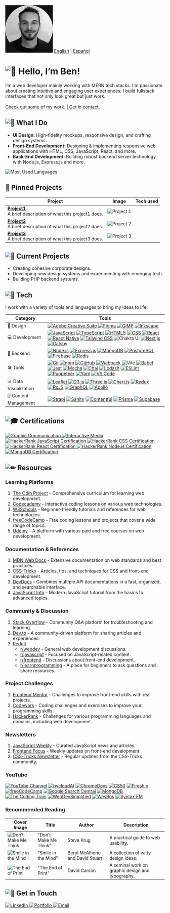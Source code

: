 <img src="https://raw.githubusercontent.com/noodlebenji2960/noodlebenji2960/refs/heads/main/1.jpg" width="150" height="150" >
<a href="https://github.com/noodlebenji2960">English</a> | <a href="https://github.com/noodlebenji2960/noodlebenji2960/blob/main/README-es.md">Espańol</a>

# <img src="https://fonts.gstatic.com/s/e/notoemoji/latest/1f44b/512.gif" alt="👋" width="62" height="62"> Hello, I’m Ben!

I’m a web developer mainly working with MERN tech stacks. I'm passionate about creating intuitive and engaging user experiences. I build fullstack interfaces that not only look great but just work. </br></br><a href="https://www.benjaminchick.com/#/projects?lng=en">Check out some of my work.</a> | <a href="#-get-in-touch">Get in contact.</a></br>
## <img src="https://fonts.gstatic.com/s/e/notoemoji/latest/1f31f/512.gif" alt="🌟" width="32" height="32"> What I Do
- **UI Design:** High-fidelity mockups, responsive design, and crafting design systems.
- **Front-End Development:** Designing & implementing responsive web applications with HTML, CSS, JavaScript, React, and more.
- **Back-End Development:** Building robust backend server technology with Node.js, Express.js and more.

![Most Used Languages](https://github-readme-stats.vercel.app/api/top-langs/?username=noodlebenji2960)

## 📌 Pinned Projects

| Project | Image | Tech used |
|---------|-------|-----------|
| <a href="https://github.com/username/project1"><b>Project1</b><a/></br>A brief description of what this project1 does. | ![Project 1](https://via.placeholder.com/100) | | 
| <a href="https://github.com/username/project2"><b>Project2</b><a/></br>A brief description of what this project2 does. | ![Project 2](https://via.placeholder.com/100) | | 
| <a href="https://github.com/username/project3"><b>Project3</b><a/></br>A brief description of what this project3 does. | ![Project 3](https://via.placeholder.com/100) | | 

## <img src="https://fonts.gstatic.com/s/e/notoemoji/latest/1f680/512.gif" alt="🚀" width="32" height="32"> Current Projects
- Creating cohesive corporate designs.
- Developing new design systems and experimenting with emerging tech.
- Building PHP backend systems.


## <img src="https://fonts.gstatic.com/s/e/notoemoji/latest/1f916/512.gif" alt="🤖" width="32" height="32"> Tech
I work with a variety of tools and languages to bring my ideas to life:

| **Category** | **Tools** |
|--------------|-----------|
| 🎨 Design    | [![Adobe Creative Suite](https://img.shields.io/badge/-Adobe_Creative_Suite-FF0000?logo=adobe&logoColor=white)](https://www.adobe.com/creative.html) [![Figma](https://img.shields.io/badge/-Figma-0ACF83?logo=figma&logoColor=white)](https://www.figma.com/) [![GIMP](https://img.shields.io/badge/-GIMP-D43F2F?logo=gimp&logoColor=white)](https://www.gimp.org/) [![Inkscape](https://img.shields.io/badge/-Inkscape-000000?logo=inkscape&logoColor=white)](https://inkscape.org/) |
| 💻 Development| [![JavaScript](https://img.shields.io/badge/-JavaScript-F7DF1E?logo=javascript&logoColor=white)](https://developer.mozilla.org/en-US/docs/Web/JavaScript) [![TypeScript](https://img.shields.io/badge/-TypeScript-007ACC?logo=typescript&logoColor=white)](https://www.typescriptlang.org/) [![HTML5](https://img.shields.io/badge/-HTML5-E34F26?logo=html5&logoColor=white)](https://developer.mozilla.org/en-US/docs/Web/HTML) [![CSS](https://img.shields.io/badge/-CSS-1572B6?logo=css3&logoColor=white)](https://developer.mozilla.org/en-US/docs/Web/CSS) [![React](https://img.shields.io/badge/-React-61DAFB?logo=react&logoColor=white)](https://reactjs.org/) [![React Native](https://img.shields.io/badge/-React_Native-61DAFB?logo=react&logoColor=white)](https://reactnative.dev/) [![Tailwind CSS](https://img.shields.io/badge/-Tailwind_CSS-06B6D4?logo=tailwindcss&logoColor=white)](https://tailwindcss.com/) ![Chakra UI](https://img.shields.io/badge/Chakra%20UI-teal?style=flat&logo=chakraui) [![Next.js](https://img.shields.io/badge/-Next.js-000000?logo=next.js&logoColor=white)](https://nextjs.org/) [![Gatsby](https://img.shields.io/badge/-Gatsby-663399?logo=gatsby&logoColor=white)](https://www.gatsbyjs.com/) |
| 🔧 Backend    | [![Node.js](https://img.shields.io/badge/-Node.js-339933?logo=node.js&logoColor=white)](https://nodejs.org/) [![Express.js](https://img.shields.io/badge/-Express.js-000000?logo=express&logoColor=white)](https://expressjs.com/) [![MongoDB](https://img.shields.io/badge/-MongoDB-47A248?logo=mongodb&logoColor=white)](https://www.mongodb.com/) [![PostgreSQL](https://img.shields.io/badge/-PostgreSQL-4169E1?logo=postgresql&logoColor=white)](https://www.postgresql.org/) [![Firebase](https://img.shields.io/badge/-Firebase-FFCA28?logo=firebase&logoColor=white)](https://firebase.google.com/) [![Redis](https://img.shields.io/badge/-Redis-D82C20?logo=redis&logoColor=white)](https://redis.io/) |
| 🛠 Tools     | [![Git](https://img.shields.io/badge/-Git-F05032?logo=git&logoColor=white)](https://git-scm.com/) [![npm](https://img.shields.io/badge/npm-CB3837?logo=npm&logoColor=white)](https://www.npmjs.com/) [![GitHub](https://img.shields.io/badge/-GitHub-181717?logo=github&logoColor=white)](https://github.com/) [![Webpack](https://img.shields.io/badge/-Webpack-8DD6F9?logo=webpack&logoColor=white)](https://webpack.js.org/) ![Vite](https://img.shields.io/badge/Vite-v4.0.0-f05a28?style=flat&logo=vite) [![Babel](https://img.shields.io/badge/-Babel-F9DC3E?logo=babel&logoColor=white)](https://babeljs.io/) [![Jest](https://img.shields.io/badge/-Jest-C21325?logo=jest&logoColor=white)](https://jestjs.io/) [![Mocha](https://img.shields.io/badge/-Mocha-8D6748?logo=mocha&logoColor=white)](https://mochajs.org/) [![Chai](https://img.shields.io/badge/-Chai-A30701?logo=chai&logoColor=white)](https://www.chaijs.com/) [![Lodash](https://img.shields.io/badge/-Lodash-3492FF?logo=lodash&logoColor=white)](https://lodash.com/) [![ESLint](https://img.shields.io/badge/-ESLint-4B32C3?logo=eslint&logoColor=white)](https://eslint.org/) [![Puppeteer](https://img.shields.io/badge/-Puppeteer-00BFFF?logo=puppeteer&logoColor=white)](https://pptr.dev/) [![Yarn](https://img.shields.io/badge/Yarn-2C8EBB?logo=yarn&logoColor=white)](https://yarnpkg.com/) [![VS Code](https://img.shields.io/badge/Visual%20Studio%20Code-007ACC?logo=visual-studio-code&logoColor=white)](https://code.visualstudio.com/) |
| 📊 Data Visualization | [![Leaflet](https://img.shields.io/badge/-Leaflet-28A745?logo=leaflet&logoColor=white)](https://leafletjs.com/) [![D3.js](https://img.shields.io/badge/-D3.js-F9A03C?logo=d3.js&logoColor=white)](https://d3js.org/) [![Three.js](https://img.shields.io/badge/-Three.js-000000?logo=three.js&logoColor=white)](https://threejs.org/) [![Chart.js](https://img.shields.io/badge/-Chart.js-F1E05A?logo=chart.js&logoColor=white)](https://www.chartjs.org/) [![Redux](https://img.shields.io/badge/-Redux-764ABC?logo=redux&logoColor=white)](https://redux.js.org/) [![RxJS](https://img.shields.io/badge/-RxJS-0288D1?logo=rxjs&logoColor=white)](https://rxjs.dev/) [![GraphQL](https://img.shields.io/badge/-GraphQL-E10098?logo=graphql&logoColor=white)](https://graphql.org/) [![Apollo](https://img.shields.io/badge/-Apollo-311C87?logo=apollo&logoColor=white)](https://www.apollographql.com/) |
| 🗄 Content Management | [![Strapi](https://img.shields.io/badge/-Strapi-2F2D36?logo=strapi&logoColor=white)](https://strapi.io/) [![Sanity](https://img.shields.io/badge/-Sanity-FF6F00?logo=sanity&logoColor=white)](https://www.sanity.io/) [![Contentful](https://img.shields.io/badge/-Contentful-255F6B?logo=contentful&logoColor=white)](https://www.contentful.com/) [![Prisma](https://img.shields.io/badge/-Prisma-2D3748?logo=prisma&logoColor=white)](https://www.prisma.io/) [![Supabase](https://img.shields.io/badge/-Supabase-3ECF8E?logo=supabase&logoColor=white)](https://supabase.com/) |

## <img src="https://fonts.gstatic.com/s/e/notoemoji/latest/1f393/512.gif" alt="🎓" width="32" height="32"> Certifications

<a href="https://www.youruniversitywebsite.com">
    <img src="https://img.shields.io/badge/Graphic%20Communication-Norwich University of Arts-blue?style=for-the-badge" alt="Graphic Communication">
</a>
<a href="https://www.yourbtecwebsite.com">
    <img src="https://img.shields.io/badge/Interactive%20Media-West Suffolk college-red?style=for-the-badge" alt="Interactive Media">
</a>
<a href="https://www.hackerrank.com/certificates/45177807c639">
    <img src="https://img.shields.io/badge/JavaScript-HackerRank-lime?style=for-the-badge" alt="HackerRank JavaScript Certification">
</a>
<a href="https://www.hackerrank.com/certificates/805ba4ed35a6">
    <img src="https://img.shields.io/badge/CSS-HackerRank-lime?style=for-the-badge" alt="HackerRank CSS Certification">
</a>
<a href="https://www.hackerrank.com/certificates/951c42b573af">
    <img src="https://img.shields.io/badge/React-HackerRank-lime?style=for-the-badge" alt="HackerRank React Certification">
</a>
<a href="https://www.hackerrank.com/certificates/c19a7570011e">
    <img src="https://img.shields.io/badge/Node.js-HackerRank-lime?style=for-the-badge" alt="HackerRank Node.js Certification">
</a>
<br/>
<a href="https://learn.mongodb.com/c/pTIw_JmXQ9u0gWo33XHLKA">
    <img src="https://img.shields.io/badge/MongoDB-Certification-green?style=for-the-badge" alt="MongoDB Certification">
</a>

## <img src="https://fonts.gstatic.com/s/e/notoemoji/latest/270f_fe0f/512.gif" alt="✏" width="32" height="32"> Resources

### Learning Platforms
1. [The Odin Project](https://www.theodinproject.com/) - Comprehensive curriculum for learning web development.
2. [Codecademy](https://www.codecademy.com/) - Interactive coding lessons on various web technologies.
3. [W3Schools](https://www.w3schools.com/) - Beginner-friendly tutorials and references for web technologies.
4. [freeCodeCamp](https://www.freecodecamp.org/) - Free coding lessons and projects that cover a wide range of topics.
5. [Udemy](https://www.udemy.com/) - A platform with various paid and free courses on web development.

### Documentation & References
1. [MDN Web Docs](https://developer.mozilla.org/) - Extensive documentation on web standards and best practices.
2. [CSS-Tricks](https://css-tricks.com/) - Articles, tips, and techniques for CSS and front-end development.
3. [DevDocs](https://devdocs.io/) - Combines multiple API documentations in a fast, organized, and searchable interface.
4. [JavaScript Info](https://javascript.info/) - Modern JavaScript tutorial from the basics to advanced topics.

### Community & Discussion
1. [Stack Overflow](https://stackoverflow.com/) - Community Q&A platform for troubleshooting and learning.
2. [Dev.to](https://dev.to/) - A community-driven platform for sharing articles and experiences.
3. [Reddit](https://www.reddit.com/)
   - [r/webdev](https://www.reddit.com/r/webdev/) - General web development discussions.
   - [r/javascript](https://www.reddit.com/r/javascript/) - Focused on JavaScript-related content.
   - [r/frontend](https://www.reddit.com/r/frontend/) - Discussions about front-end development.
   - [r/learnprogramming](https://www.reddit.com/r/learnprogramming/) - A place for beginners to ask questions and share resources.

### Project Challenges
1. [Frontend Mentor](https://www.frontendmentor.io/) - Challenges to improve front-end skills with real projects.
2. [Codewars](https://www.codewars.com/) - Coding challenges and exercises to improve your programming skills.
3. [HackerRank](https://www.hackerrank.com/) - Challenges for various programming languages and domains, including web development.

### Newsletters
1. [JavaScript Weekly](https://javascriptweekly.com/) - Curated JavaScript news and articles.
2. [Frontend Focus](https://frontendfoc.us/) - Weekly updates on front-end development.
3. [CSS-Tricks Newsletter](https://css-tricks.com/newsletter/) - Regular updates from the CSS-Tricks community.

### YouTube
[![YouTube Channel](https://yt3.googleusercontent.com/4NapxEtLcHQ6wN2zA_DMmkOk47RFb_gy6sjSmUZGg_ARHjlIUjFsrNFddrcKMkTYpBNxCp3J=s40)](https://www.youtube.com/@t3dotgg)
[![bycloudAI](https://yt3.googleusercontent.com/dFUSZtKPu6JO5I9YCJxUlORiS_Fi3xP0gYnWFGYrPiVR2HBlb-VA-Sem3oVhzzembGRjrjbi_44=s40)](https://www.youtube.com/@bycloudAI)
[![ChromeDevs](https://yt3.googleusercontent.com/V8Qy9teRPjYLGsqnfGwuDYWQXOddP3Wt4y3opilh1wVyaRYyPo4ib8M73TC2lpA37epo6r6gGx4=s40)](https://www.youtube.com/@ChromeDevs)
[![CS50](https://yt3.googleusercontent.com/ytc/AIdro_m7MWMBm4PynPndRMCxUEfNcU9Eufkk5ZkYI5RNjPchQ_c=s40)](https://www.youtube.com/@cs50)
[![Fireship](https://yt3.googleusercontent.com/ytc/AIdro_mKzklyPPhghBJQH5H3HpZ108YcE618DBRLAvRUD1AjKNw=s40)](https://www.youtube.com/@Fireship)
[![freeCodeCamp](https://yt3.googleusercontent.com/ytc/AIdro_lGRc-05M2OoE1ejQdxeFhyP7OkJg9h4Y-7CK_5je3QqFI=s40)](https://www.youtube.com/@freecodecamp)
[![Google Search Central](https://yt3.googleusercontent.com/ytc/AIdro_kNi1YP-cTH8YczYvWsYSPuEHInk-FEjsq7WbJIQ3KDBMg=s40)](https://www.youtube.com/@GoogleSearchCentral)
[![MongoDB](https://yt3.googleusercontent.com/94s5L5iEC6TInISXIFzVaVCaFgL62lEmSz3c9p2AHnjv7kmNAOXdWrgyndV-jttIC31K7AWWJw=s40)](https://www.youtube.com/@MongoDB)
[![The Coding Train](https://yt3.googleusercontent.com/99wepc_FTSN0n_GbR-FlFANyxed7TsbE8WxKIDWftdxssZlYo1-gW1CRD7cPgOzThMM8m4W8=s40)](https://www.youtube.com/@TheCodingTrain)
[![WebDevSimplified](https://yt3.googleusercontent.com/ytc/AIdro_nO3F7DfVXaf6wsHPS_hF327ggeWUCwZSELb5DCWBL1aw=s40)](https://www.youtube.com/@WebDevSimplified)
[![WesBos](https://yt3.googleusercontent.com/ZaIWJVIs2-XoPCTqQjbulMg9XVeXg0xU5DjnqmZsD7FGaRDywHpjWl9UfnIBVKDVDyOkdXvIzQ=s40)](https://www.youtube.com/@WesBos)
[![Syntax FM](https://yt3.googleusercontent.com/85DOdKox2vjV-IN5a_gnqr4OHZZBmPvFKv9tS3nWA_V2UGIacZ2_nuTlYzsf82y5eN14QNBEAA=s40)](https://www.youtube.com/@syntaxfm)

### Recommended Reading
| Cover Image                                                                 | Title                           | Author                       | Description                                       |
|-----------------------------------------------------------------------------|---------------------------------|------------------------------|---------------------------------------------------|
| <img src="https://upload.wikimedia.org/wikipedia/en/1/10/Don%27t_Make_Me_Think.jpg" alt="Don’t Make Me Think" width="50" height="75"> | "Don’t Make Me Think"          | Steve Krug                  | A practical guide to web usability.               |
| <img src="https://encrypted-tbn3.gstatic.com/images?q=tbn:ANd9GcQgeeYvKt6L3D8-xLades2MS4JIWh_F92svOvAU6CrfPPtwC5I9" alt="Smile in the Mind" width="50" height="75"> | "Smile in the Mind"            | Beryl McAlhone and David Stuart | A collection of witty design ideas.               |
| <img src="https://m.media-amazon.com/images/I/61ZSacq8KXS._SL1060_.jpg" alt="The End of Print" width="50" height="75"> | "The End of Print"             | David Carson                 | A seminal work on graphic design and typography.  |

## <img src="https://fonts.gstatic.com/s/e/notoemoji/latest/1f48c/512.gif" alt="💌" width="32" height="32"> Get in Touch
<a href="https://www.linkedin.com/in/benjamin-chick-87b348302/">
    <img src="https://img.shields.io/badge/LinkedIn-Connect-blue?logo=linkedin&style=for-the-badge" alt="LinkedIn">
</a>
<a href="www.benjaminchick.com">
    <img src="https://img.shields.io/badge/Portfolio-View%20Portfolio-green?logo=portfolio&style=for-the-badge" alt="Portfolio">
</a>
<a href="mailto:info@benjaminchick.com">
    <img src="https://img.shields.io/badge/Email-Get%20in%20Touch-red?logo=gmail&style=for-the-badge" alt="Email">
</a>

